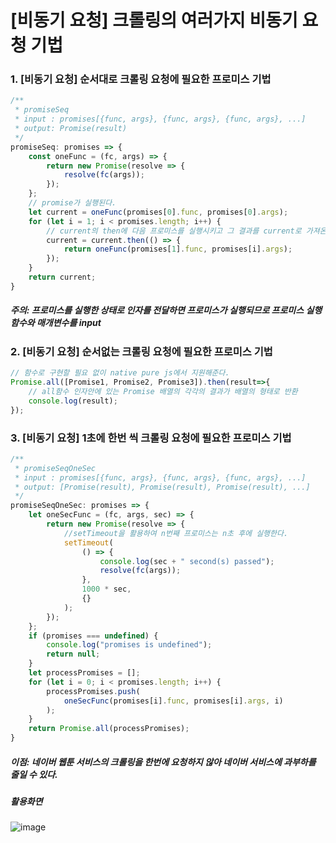 # [비동기 요청] 크롤링의 여러가지 비동기 요청 기법

### 1. [비동기 요청] 순서대로 크롤링 요청에 필요한 프로미스 기법

```js
/**
 * promiseSeq
 * input : promises[{func, args}, {func, args}, {func, args}, ...]
 * output: Promise(result)
 */
promiseSeq: promises => {
	const oneFunc = (fc, args) => {
		return new Promise(resolve => {
			resolve(fc(args));
		});
	};
    // promise가 실행된다.
	let current = oneFunc(promises[0].func, promises[0].args);
	for (let i = 1; i < promises.length; i++) {
        // current의 then에 다음 프로미스를 실행시키고 그 결과를 current로 가져온다
		current = current.then(() => {
			return oneFunc(promises[1].func, promises[i].args);
		});
	}
	return current;
}
```

##### 주의: 프로미스를 실행한 상태로 인자를 전달하면 프로미스가 실행되므로 프로미스 실행 함수와 매개변수를 input

### 2. [비동기 요청] 순서없는 크롤링 요청에 필요한 프로미스 기법

```js
// 함수로 구현할 필요 없이 native pure js에서 지원해준다.
Promise.all([Promise1, Promise2, Promise3]).then(result=>{
	// all함수 인자안에 있는 Promise 배열의 각각의 결과가 배열의 형태로 반환
    console.log(result);
});
```

### 3. [비동기 요청] 1초에 한번 씩 크롤링 요청에 필요한 프로미스 기법

```js
/**
 * promiseSeqOneSec
 * input : promises[{func, args}, {func, args}, {func, args}, ...]
 * output: [Promise(result), Promise(result), Promise(result), ...]
 */
promiseSeqOneSec: promises => {
	let oneSecFunc = (fc, args, sec) => {
		return new Promise(resolve => {
            //setTimeout을 활용하여 n번째 프로미스는 n초 후에 실행한다.
			setTimeout(
				() => {
					console.log(sec + " second(s) passed");
					resolve(fc(args));
				},
				1000 * sec,
				{}
			);
		});
	};
	if (promises === undefined) {
		console.log("promises is undefined");
		return null;
	}
	let processPromises = [];
	for (let i = 0; i < promises.length; i++) {
		processPromises.push(
			oneSecFunc(promises[i].func, promises[i].args, i)
		);
	}
	return Promise.all(processPromises);
}
```

##### 이점: 네이버 웹툰 서비스의 크롤링을 한번에 요청하지 않아 네이버 서비스에 과부하를 줄일 수 있다.

##### 활용화면

![image](https://user-images.githubusercontent.com/33514304/40628369-92fee0be-62ff-11e8-945a-63c1153278cc.png)
